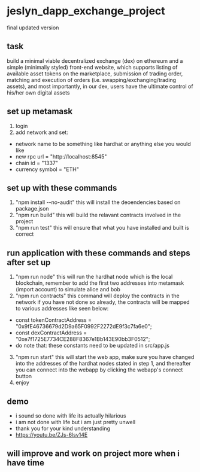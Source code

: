 # jeslyn_dapp_exchange_project
final updated version

## task
build a minimal viable decentralized exchange (dex) on ethereum and a simple (minimally styled) front-end website, which supports listing of available asset tokens on the marketplace, submission of trading order, matching and execution of orders (i.e. swapping/exchanging/trading assets), and most importantly, in our dex, users have the ultimate control of his/her own digital assets

## set up metamask
1. login
2. add network and set:
- network name to be something like hardhat or anything else you would like
- new rpc url = "http://localhost:8545"
- chain id = "1337"
- currency symbol = "ETH"

## set up with these commands
1. "npm install --no-audit"
this will install the deoendencies based on package.json
2. "npm run build"
this will build the relavant contracts involved in the project
3. "npm run test"
this will ensure that what you have installed and built is correct

## run application with these commands and steps after set up
1. "npm run node"
this will run the hardhat node which is the local blockchain, remember to add the first two addresses into metamask (import account) to simulate alice and bob
2. "npm run contracts"
this command will deploy the contracts in the network if you have not done so already, the contracts will be mapped to various addresses like seen below:
- const tokenContractAddress = "0x9fE46736679d2D9a65F0992F2272dE9f3c7fa6e0";
- const dexContractAddress = "0xe7f1725E7734CE288F8367e1Bb143E90bb3F0512";
- do note that: these constants need to be updated in src/app.js
3. "npm run start"
this will start the web app, make sure you have changed into the addresses of the hardhat nodes stated in step 1, and thereafter you can connect into the webapp by clicking the webapp's connect button
4. enjoy

## demo 
- i sound so done with life its actually hilarious
- i am not done with life but i am just pretty unwell 
- thank you for your kind understanding 
- https://youtu.be/ZJs-6lsv14E

## will improve and work on project more when i have time 



